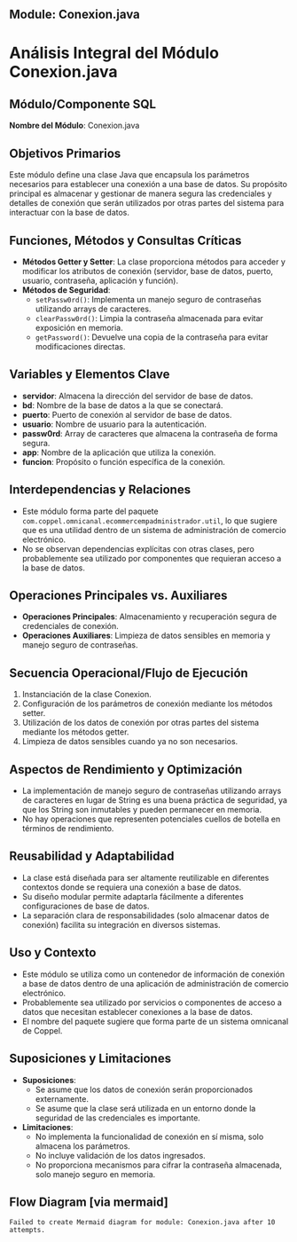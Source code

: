 ## Module: Conexion.java

# Análisis Integral del Módulo Conexion.java

## Módulo/Componente SQL
**Nombre del Módulo**: Conexion.java

## Objetivos Primarios
Este módulo define una clase Java que encapsula los parámetros necesarios para establecer una conexión a una base de datos. Su propósito principal es almacenar y gestionar de manera segura las credenciales y detalles de conexión que serán utilizados por otras partes del sistema para interactuar con la base de datos.

## Funciones, Métodos y Consultas Críticas
- **Métodos Getter y Setter**: La clase proporciona métodos para acceder y modificar los atributos de conexión (servidor, base de datos, puerto, usuario, contraseña, aplicación y función).
- **Métodos de Seguridad**: 
  - `setPassw0rd()`: Implementa un manejo seguro de contraseñas utilizando arrays de caracteres.
  - `clearPassw0rd()`: Limpia la contraseña almacenada para evitar exposición en memoria.
  - `getPassword()`: Devuelve una copia de la contraseña para evitar modificaciones directas.

## Variables y Elementos Clave
- **servidor**: Almacena la dirección del servidor de base de datos.
- **bd**: Nombre de la base de datos a la que se conectará.
- **puerto**: Puerto de conexión al servidor de base de datos.
- **usuario**: Nombre de usuario para la autenticación.
- **passw0rd**: Array de caracteres que almacena la contraseña de forma segura.
- **app**: Nombre de la aplicación que utiliza la conexión.
- **funcion**: Propósito o función específica de la conexión.

## Interdependencias y Relaciones
- Este módulo forma parte del paquete `com.coppel.omnicanal.ecommercempadministrador.util`, lo que sugiere que es una utilidad dentro de un sistema de administración de comercio electrónico.
- No se observan dependencias explícitas con otras clases, pero probablemente sea utilizado por componentes que requieran acceso a la base de datos.

## Operaciones Principales vs. Auxiliares
- **Operaciones Principales**: Almacenamiento y recuperación segura de credenciales de conexión.
- **Operaciones Auxiliares**: Limpieza de datos sensibles en memoria y manejo seguro de contraseñas.

## Secuencia Operacional/Flujo de Ejecución
1. Instanciación de la clase Conexion.
2. Configuración de los parámetros de conexión mediante los métodos setter.
3. Utilización de los datos de conexión por otras partes del sistema mediante los métodos getter.
4. Limpieza de datos sensibles cuando ya no son necesarios.

## Aspectos de Rendimiento y Optimización
- La implementación de manejo seguro de contraseñas utilizando arrays de caracteres en lugar de String es una buena práctica de seguridad, ya que los String son inmutables y pueden permanecer en memoria.
- No hay operaciones que representen potenciales cuellos de botella en términos de rendimiento.

## Reusabilidad y Adaptabilidad
- La clase está diseñada para ser altamente reutilizable en diferentes contextos donde se requiera una conexión a base de datos.
- Su diseño modular permite adaptarla fácilmente a diferentes configuraciones de base de datos.
- La separación clara de responsabilidades (solo almacenar datos de conexión) facilita su integración en diversos sistemas.

## Uso y Contexto
- Este módulo se utiliza como un contenedor de información de conexión a base de datos dentro de una aplicación de administración de comercio electrónico.
- Probablemente sea utilizado por servicios o componentes de acceso a datos que necesitan establecer conexiones a la base de datos.
- El nombre del paquete sugiere que forma parte de un sistema omnicanal de Coppel.

## Suposiciones y Limitaciones
- **Suposiciones**:
  - Se asume que los datos de conexión serán proporcionados externamente.
  - Se asume que la clase será utilizada en un entorno donde la seguridad de las credenciales es importante.
- **Limitaciones**:
  - No implementa la funcionalidad de conexión en sí misma, solo almacena los parámetros.
  - No incluye validación de los datos ingresados.
  - No proporciona mecanismos para cifrar la contraseña almacenada, solo manejo seguro en memoria.
## Flow Diagram [via mermaid]
```mermaid
Failed to create Mermaid diagram for module: Conexion.java after 10 attempts.
```
